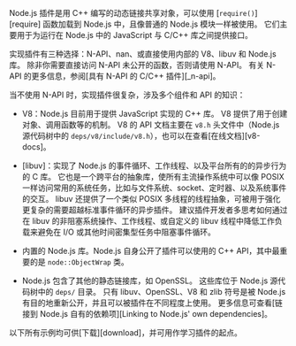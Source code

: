 
<!--introduced_in=v0.10.0-->
<!-- type=misc -->

Node.js 插件是用 C++ 编写的动态链接共享对象，可以使用 [`require()`][require] 函数加载到 Node.js 中，且像普通的 Node.js 模块一样被使用。
它们主要用于为运行在 Node.js 中的 JavaScript 与 C/C++ 库之间提供接口。

实现插件有三种选择：N-API、nan、或直接使用内部的 V8、libuv 和 Node.js 库。 
除非你需要直接访问 N-API 未公开的函数，否则请使用 N-API。 
有关 N-API 的更多信息，参阅[具有 N-API 的 C/C++ 插件][_n-api]。

当不使用 N-API 时，实现插件很复杂，涉及多个组件和 API 的知识：

 - V8：Node.js 目前用于提供 JavaScript 实现的 C++ 库。
   V8 提供了用于创建对象、调用函数等的机制。
   V8 的 API 文档主要在 `v8.h` 头文件中（Node.js 源代码树中的 `deps/v8/include/v8.h`），也可以在查看[在线文档][v8-docs]。

 - [libuv]：实现了 Node.js 的事件循环、工作线程、以及平台所有的的异步行为的 C 库。
   它也是一个跨平台的抽象库，使所有主流操作系统中可以像 POSIX 一样访问常用的系统任务，比如与文件系统、socket、定时器、以及系统事件的交互。
   libuv 还提供了一个类似 POSIX 多线程的线程抽象，可被用于强化更复杂的需要超越标准事件循环的异步插件。
   建议插件开发者多思考如何通过在 libuv 的非阻塞系统操作、工作线程、或自定义的 libuv 线程中降低工作负载来避免在 I/O 或其他时间密集型任务中阻塞事件循环。

 - 内置的 Node.js 库。Node.js 自身公开了插件可以使用的 C++ API，其中最重要的是 `node::ObjectWrap` 类。

 - Node.js 包含了其他的静态链接库，如 OpenSSL。
   这些库位于 Node.js 源代码树中的 `deps/` 目录。
   只有 libuv、OpenSSL、V8 和 zlib 符号是被 Node.js 有目的地重新公开，并且可以被插件在不同程度上使用。
   更多信息可查看[链接到 Node.js 自有的依赖项][Linking to Node.js' own dependencies]。

以下所有示例均可供[下载][download]，并可用作学习插件的起点。

